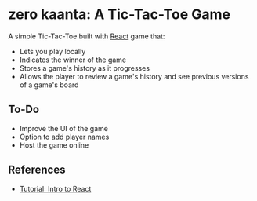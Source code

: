 # zero kaanta: A Tic-Tac-Toe Game

A simple Tic-Tac-Toe built with [React](https://reactjs.org/) game that:

* Lets you play locally
* Indicates the winner of the game
* Stores a game's history as it progresses
* Allows the player to review a game's history and see previous versions of a game's board

## To-Do

* Improve the UI of the game
* Option to add player names
* Host the game online

## References

* [Tutorial: Intro to React](https://reactjs.org/tutorial/tutorial.html)
